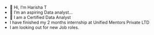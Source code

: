 - 👋 Hi, I’m Harisha T
- 👀 I’m an aspiring Data analyst...
- 🌱 I am a Certified Data Analyst
-    I have finished my 2 months internship at Unified Mentors Private LTD
-    I am looking out for new Job roles.



<!---
Harishatummala/Harishatummala is a ✨ special ✨ repository because its `README.md` (this file) appears on your GitHub profile.
You can click the Preview link to take a look at your changes.
--->
